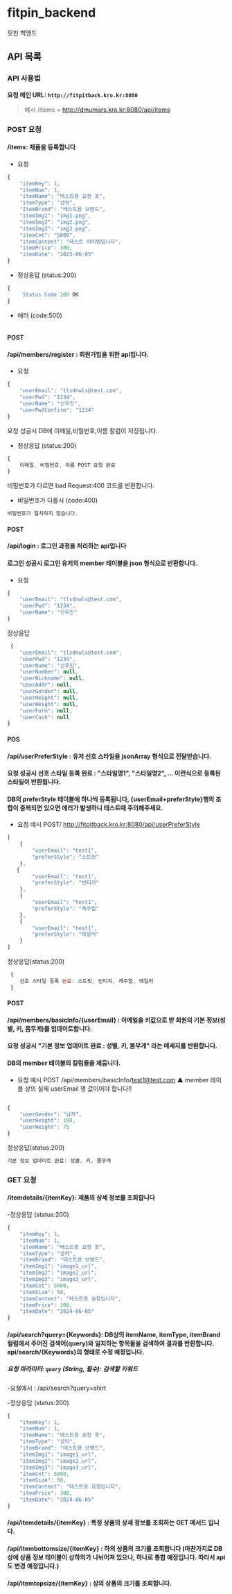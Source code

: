 # fitpin_backend
핏핀 백엔드
## API 목록

### API 사용법

**요청 메인 URL: `http://fitpitback.kro.kr:8080`**

> 예시 /items = http://dmumars.kro.kr:8080/api/items


### POST 요청
#### /items: 제품을 등록합니다

-  요청

```js
{
    "itemKey": 1,
    "itemNum": 1,
    "itemName": "테스트용 요청 옷",
    "itemType": "상의",
    "ItemBrand": "테스트용 브랜드",
    "itemImg1": "img1.png",
    "itemImg2": "img2.png",
    "itemImg3": "img3.png",
    "itemCnt": "5000",
    "itemContent": "테스트 아이템입니다",
    "itemPrice": 300,
    "itemDate": "2023-06-05"
}
```

-  정상응답 (status:200)
  
```js
{
    `Status Code`200 OK
}
```
      
- 에러 (code:500)

```js


```
#### POST
#### /api/members/register : 회원가입을 위한 api입니다.

-  요청

```js
{
    "userEmail": "tlsdnwls@test.com",
    "userPwd": "1234",
    "userName": "신우진",
    "userPwdConfirm": "1234"
}
```
요청 성공시 DB에 이메일,비밀번호,이름 칼럼이 저장됩니다.

-  정상응답 (status:200)
  
```js
{
    이메일, 비밀번호, 이름 POST 요청 완료
}
```
비밀번호가 다르면 bad Request:400 코드를 반환합니다.
- 비밀번호가 다를시 (code:400)
```js
비밀번호가 일치하지 않습니다.
```
#### POST
#### /api/login : 로그인 과정을 처리하는 api입니다
#### 로그인 성공시 로그인 유저의 member 테이블을 json 형식으로 반환합니다.
- 요청
```js
{
    "userEmail": "tlsdnwls@test.com",
    "userPwd": "1234",
    "userName": "신우진"
}
```


정상응답
```js
 {
    "userEmail": "tlsdnwls@test.com",
    "userPwd": "1234",
    "userName": "신우진",
    "userNumber": null,
    "userNickname": null,
    "userAddr": null,
    "userGender": null,
    "userHeight": null,
    "userWeight": null,
    "userForm": null,
    "userCash": null
}
```
#### POS
#### /api/userPreferStyle : 유저 선호 스타일을 jsonArray 형식으로 전달받습니다.
#### 요청 성공시 선호 스타일 등록 완료 : "스타일명1", "스타일명2", ... 이런식으로 등록된 스타일이 반환됩니다.
#### DB의 preferStyle 테이블에 하나씩 등록됩니다, {userEmail+preferStyle}행의 조합이 중복되면 있으면 에러가 발생하니 테스트때 주의해주세요.

- 요청 예시
POST/ http://fitpitback.kro.kr:8080/api/userPreferStyle
```js
[
    {
        "userEmail": "test1",
        "preferStyle": "스트릿"
    },
   {
        "userEmail": "test1",
        "preferStyle": "빈티지"
    },
    {
        "userEmail": "test1",
        "preferStyle": "캐주얼"
    },
    {
        "userEmail": "test1",
        "preferStyle": "테일러"
    }
]

```
정상응답(status:200)
```js
 {
    선호 스타일 등록 완료: 스트릿, 빈티지, 캐주얼, 테일러
 }
```

#### POST
#### /api/members/basicInfo/{userEmail} :  이메일을 키값으로 받 회원의 기본 정보(성별, 키, 몸무게)를 업데이트합니다.
#### 요청 성공시 "기본 정보 업데이트 완료 : 성별, 키, 몸무게" 라는 메세지를 반환합니다.
#### DB의 member 테이블의 칼럼들을 체웁니다.

- 요청 예시
POST /api/members/basicInfo/test1@test.com
                                  ▲ member 테이블 상의 실제 userEmail 행 값이어야 합니다!!
```js

{
    "userGender": "남자",
    "userHeight": 180,
    "userWeight": 75
}

```
정상응답(status:200)
```js
기본 정보 업데이트 완료: 성별, 키, 몸무게
```

### GET 요청
#### /itemdetails/{itemKey}: 제품의 상세 정보를 조회합니다

-정상응답 (status:200)
```js
{
    "itemKey": 1,
    "itemNum": 1,
    "itemName": "테스트용 요청 옷",
    "itemType": "상의",
    "itemBrand": "테스트용 브랜드",
    "itemImg1": "image1_url",
    "itemImg2": "image2_url",
    "itemImg3": "image3_url",
    "itemCnt": 5000,
    "itemSize": 50,
    "itemContent": "테스트용 요청입니다",
    "itemPrice": 300,
    "itemDate": "2024-06-05"
}

```
#### /api/search?query={Keywords}: DB상의 itemName, itemType, itemBrand 컬럼에서 주어진 검색어(query)와 일치하는 항목들을 검색하여 결과를 반환합니다. api/search/{Keywords}의 형태로 수정 예정입니다.
##### 요청 파라미터: `query` (String, 필수): 검색할 키워드
-요쳥예시 : /api/search?query=shirt

-정상응답 (status:200)
```js
{
    "itemKey": 1,
    "itemNum": 1,
    "itemName": "테스트용 요청 옷",
    "itemType": "상의",
    "itemBrand": "테스트용 브랜드",
    "itemImg1": "image1_url",
    "itemImg2": "image2_url",
    "itemImg3": "image3_url",
    "itemCnt": 5000,
    "itemSize": 50,
    "itemContent": "테스트용 요청입니다",
    "itemPrice": 300,
    "itemDate": "2024-06-05"
}
```
#### /api/itemdetails/{itemKey} : 특정 상품의 상세 정보를 조회하는 GET 메서드 입니다.

#### /api/itembottomsize/{itemKey} : 하의 상품의 크기를 조회합니다 (마찬가지로 DB상에 상품 정보 테이블이 상하의가 나뉘어져 있으나, 하나로 통합 예정입니다. 따라서 api도 변경 예정입니다.)

#### /api/itemtopsize/{itemKey} : 상의 상품의 크기를 조회합니다.
